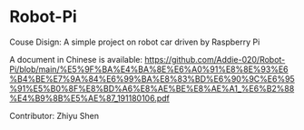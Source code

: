 # Robot-Pi

Couse Disign: A simple project on robot car driven by Raspberry Pi

A document in Chinese is available: https://github.com/Addie-020/Robot-Pi/blob/main/%E5%9F%BA%E4%BA%8E%E6%A0%91%E8%8E%93%E6%B4%BE%E7%9A%84%E6%99%BA%E8%83%BD%E6%90%9C%E6%95%91%E5%B0%8F%E8%BD%A6%E8%AE%BE%E8%AE%A1_%E6%B2%88%E4%B9%8B%E5%AE%87_191180106.pdf

Contributor: Zhiyu Shen
